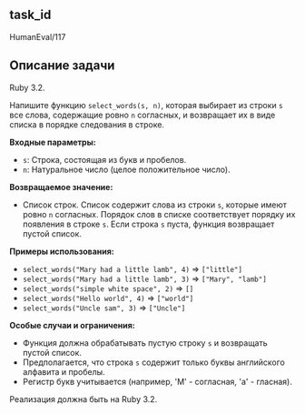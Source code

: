 ## task_id
HumanEval/117

## Описание задачи
Ruby 3.2.

Напишите функцию `select_words(s, n)`, которая выбирает из строки `s` все слова, содержащие ровно `n` согласных, и возвращает их в виде списка в порядке следования в строке.

**Входные параметры:**

* `s`: Строка, состоящая из букв и пробелов.
* `n`: Натуральное число (целое положительное число).

**Возвращаемое значение:**

* Список строк.  Список содержит слова из строки `s`, которые имеют ровно `n` согласных. Порядок слов в списке соответствует порядку их появления в строке `s`. Если строка `s` пуста, функция возвращает пустой список.


**Примеры использования:**

* `select_words("Mary had a little lamb", 4)` => `["little"]`
* `select_words("Mary had a little lamb", 3)` => `["Mary", "lamb"]`
* `select_words("simple white space", 2)` => `[]`
* `select_words("Hello world", 4)` => `["world"]`
* `select_words("Uncle sam", 3)` => `["Uncle"]`


**Особые случаи и ограничения:**

* Функция должна обрабатывать пустую строку `s` и возвращать пустой список.
* Предполагается, что строка `s` содержит только буквы английского алфавита и пробелы.
* Регистр букв учитывается (например, 'M' - согласная, 'a' - гласная).


Реализация должна быть на Ruby 3.2.

